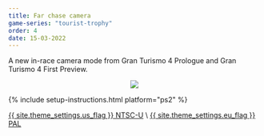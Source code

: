 ```yaml
---
title: Far chase camera
game-series: "tourist-trophy"
order: 4
date: 15-03-2022
---
```


A new in-race camera mode from Gran Turismo 4 Prologue and Gran Turismo 4 First Preview.

<p class="mod-screenshot" align="center">
<a href="https://i.imgur.com/fCgQDCH.png"><img src="https://i.imgur.com/fCgQDCHl.png"></a>
</p>

{% include setup-instructions.html platform="ps2" %}

<a href="https://github.com/CookiePLMonster/Console-Cheat-Codes/blob/master/PS2/Tourist%20Trophy/Far%20chase%20camera/FF9C0E93_farchasecam.pnach" class="button" role="button" target="_blank">{{ site.theme_settings.us_flag }} NTSC-U</a> \\
<a href="https://github.com/CookiePLMonster/Console-Cheat-Codes/blob/master/PS2/Tourist%20Trophy/Far%20chase%20camera/CA9AA903_farchasecam.pnach" class="button" role="button" target="_blank">{{ site.theme_settings.eu_flag }} PAL</a>
